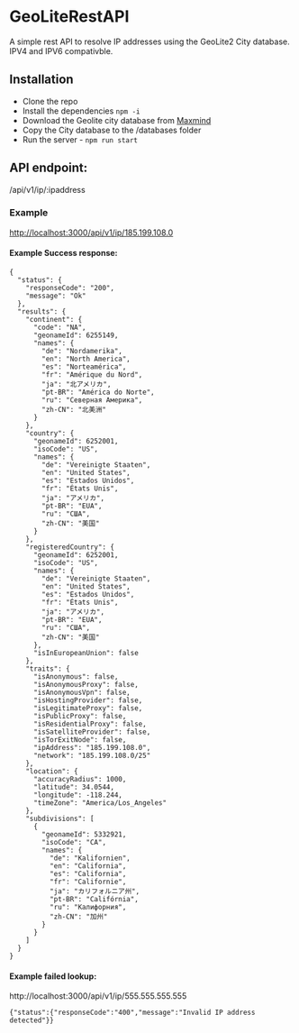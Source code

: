 # GeoLiteRestAPI
A simple rest API to resolve IP addresses using the GeoLite2 City database. IPV4 and IPV6 compativble. 

## Installation
- Clone the repo
- Install the dependencies ```npm -i ```
- Download the Geolite city database from [Maxmind](https://dev.maxmind.com/geoip/geolite2-free-geolocation-data)
- Copy the City database to the /databases folder 
- Run the server - ```npm run start```

## API endpoint: 
/api/v1/ip/:ipaddress

### Example 
[http://localhost:3000/api/v1/ip/185.199.108.0](http://localhost:3000/api/v1/ip/185.199.108.0)

#### Example Success response:
```
{
  "status": {
    "responseCode": "200",
    "message": "Ok"
  },
  "results": {
    "continent": {
      "code": "NA",
      "geonameId": 6255149,
      "names": {
        "de": "Nordamerika",
        "en": "North America",
        "es": "Norteamérica",
        "fr": "Amérique du Nord",
        "ja": "北アメリカ",
        "pt-BR": "América do Norte",
        "ru": "Северная Америка",
        "zh-CN": "北美洲"
      }
    },
    "country": {
      "geonameId": 6252001,
      "isoCode": "US",
      "names": {
        "de": "Vereinigte Staaten",
        "en": "United States",
        "es": "Estados Unidos",
        "fr": "États Unis",
        "ja": "アメリカ",
        "pt-BR": "EUA",
        "ru": "США",
        "zh-CN": "美国"
      }
    },
    "registeredCountry": {
      "geonameId": 6252001,
      "isoCode": "US",
      "names": {
        "de": "Vereinigte Staaten",
        "en": "United States",
        "es": "Estados Unidos",
        "fr": "États Unis",
        "ja": "アメリカ",
        "pt-BR": "EUA",
        "ru": "США",
        "zh-CN": "美国"
      },
      "isInEuropeanUnion": false
    },
    "traits": {
      "isAnonymous": false,
      "isAnonymousProxy": false,
      "isAnonymousVpn": false,
      "isHostingProvider": false,
      "isLegitimateProxy": false,
      "isPublicProxy": false,
      "isResidentialProxy": false,
      "isSatelliteProvider": false,
      "isTorExitNode": false,
      "ipAddress": "185.199.108.0",
      "network": "185.199.108.0/25"
    },
    "location": {
      "accuracyRadius": 1000,
      "latitude": 34.0544,
      "longitude": -118.244,
      "timeZone": "America/Los_Angeles"
    },
    "subdivisions": [
      {
        "geonameId": 5332921,
        "isoCode": "CA",
        "names": {
          "de": "Kalifornien",
          "en": "California",
          "es": "California",
          "fr": "Californie",
          "ja": "カリフォルニア州",
          "pt-BR": "Califórnia",
          "ru": "Калифорния",
          "zh-CN": "加州"
        }
      }
    ]
  }
}
```

#### Example failed lookup:

http://localhost:3000/api/v1/ip/555.555.555.555
```
{"status":{"responseCode":"400","message":"Invalid IP address detected"}}
```
